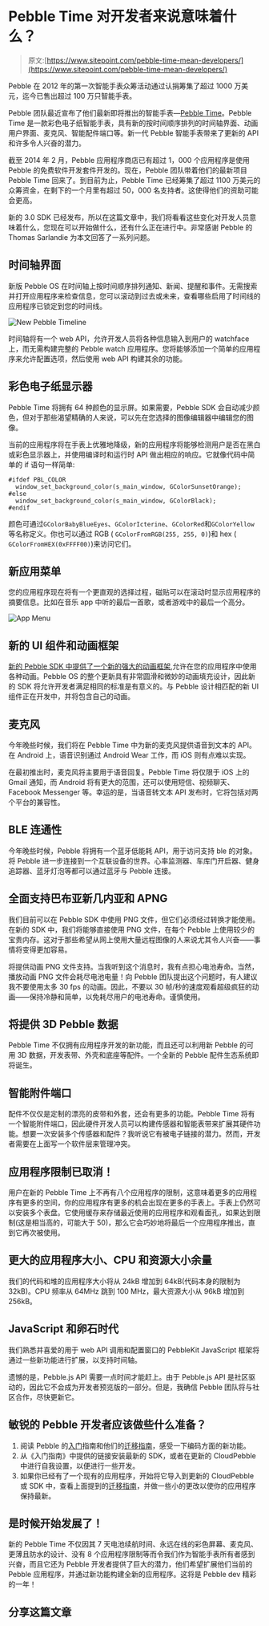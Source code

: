 # Pebble Time 对开发者来说意味着什么？

> 原文:[https://www.sitepoint.com/pebble-time-mean-developers/](https://www.sitepoint.com/pebble-time-mean-developers/)

Pebble 在 2012 年的第一次智能手表众筹活动通过认捐筹集了超过 1000 万美元，迄今已售出超过 100 万只智能手表。

Pebble 团队最近宣布了他们最新即将推出的智能手表—[Pebble Time](https://www.kickstarter.com/projects/597507018/pebble-time-awesome-smartwatch-no-compromises)。Pebble Time 是一款彩色电子纸智能手表，具有新的按时间顺序排列的时间轴界面、动画用户界面、麦克风、智能配件端口等。新一代 Pebble 智能手表带来了更新的 API 和许多令人兴奋的潜力。

截至 2014 年 2 月，Pebble 应用程序商店已有超过 1，000 个应用程序是使用 Pebble 的免费软件开发套件开发的。现在，Pebble 团队带着他们的最新项目 Pebble Time 回来了。到目前为止，Pebble Time 已经筹集了超过 1100 万美元的众筹资金，在剩下的一个月里有超过 50，000 名支持者。这使得他们的资助可能会更高。

新的 3.0 SDK 已经发布，所以在这篇文章中，我们将看看这些变化对开发人员意味着什么，您现在可以开始做什么，还有什么正在进行中。非常感谢 Pebble 的 Thomas Sarlandie 为本文回答了一系列问题。

## 时间轴界面

新版 Pebble OS 在时间轴上按时间顺序排列通知、新闻、提醒和事件。无需搜索并打开应用程序来检查信息，您可以滚动到过去或未来，查看哪些启用了时间线的应用程序已锁定到您的时间线。

![New Pebble Timeline](../Images/dd4e10e43ead6548118bff2e0925db40.png)

时间轴将有一个 web API，允许开发人员将各种信息输入到用户的 watchface 上，而无需构建完整的 Pebble watch 应用程序。您将能够添加一个简单的应用程序来允许配置选项，然后使用 web API 构建其余的功能。

## 彩色电子纸显示器

Pebble Time 将拥有 64 种颜色的显示屏。如果需要，Pebble SDK 会自动减少颜色，但对于那些渴望精确的人来说，可以先在您选择的图像编辑器中编辑您的图像。

当前的应用程序将在手表上优雅地降级，新的应用程序将能够检测用户是否在黑白或彩色显示器上，并使用编译时和运行时 API 做出相应的响应。它就像代码中简单的 if 语句一样简单:

```
#ifdef PBL_COLOR
  window_set_background_color(s_main_window, GColorSunsetOrange);
#else
  window_set_background_color(s_main_window, GColorBlack);
#endif
```

颜色可通过`GColorBabyBlueEyes`、`GColorIcterine`、`GColorRed`和`GColorYellow`等名称定义。你也可以通过 RGB ( `GColorFromRGB(255, 255, 0)`)和 hex ( `GColorFromHEX(0xFFFF00)`)来访问它们。

## 新应用菜单

您的应用程序现在将有一个更直观的选择过程，磁贴可以在滚动时显示应用程序的摘要信息。比如在音乐 app 中听的最后一首歌，或者游戏中的最后一个高分。

![App Menu](../Images/d8accb0d781607c84c2c897a1498a9a0.png)

## 新的 UI 组件和动画框架

[新的 Pebble SDK 中提供了一个新的强大的动画框架](http://developer.getpebble.com/docs/c/User_Interface/Animation/),允许在您的应用程序中使用各种动画。Pebble OS 的整个更新具有非常圆滑和微妙的动画填充设计，因此新的 SDK 将允许开发者满足相同的标准是有意义的。与 Pebble 设计相匹配的新 UI 组件正在开发中，并将包含自己的动画。

## 麦克风

今年晚些时候，我们将在 Pebble Time 中为新的麦克风提供语音到文本的 API。在 Android 上，语音识别通过 Android Wear 工作，而 iOS 则有点难以实现。

在最初推出时，麦克风将主要用于语音回复。Pebble Time 将仅限于 iOS 上的 Gmail 通知，而 Android 将有更大的范围，还可以使用短信、视频聊天、Facebook Messenger 等。幸运的是，当语音转文本 API 发布时，它将包括对两个平台的兼容性。

## BLE 连通性

今年晚些时候，Pebble 将拥有一个蓝牙低能耗 API，用于访问支持 ble 的对象。将 Pebble 进一步连接到一个互联设备的世界。心率监测器、车库门开启器、健身追踪器、蓝牙灯泡等都可以通过蓝牙与 Pebble 连接。

## 全面支持巴布亚新几内亚和 APNG

我们目前可以在 Pebble SDK 中使用 PNG 文件，但它们必须经过转换才能使用。在新的 SDK 中，我们将能够直接使用 PNG 文件，在每个 Pebble 上使用较少的宝贵内存。这对于那些希望从网上使用大量远程图像的人来说尤其令人兴奋——事情将变得更加容易。

将提供动画 PNG 文件支持。当我听到这个消息时，我有点担心电池寿命。当然，播放动画 PNG 文件会耗尽电池电量！向 Pebble 团队提出这个问题时，有人建议我不要使用太多 30 fps 的动画。因此，不要以 30 帧/秒的速度观看超级疯狂的动画——保持冷静和简单，以免耗尽用户的电池寿命。谨慎使用。

## 将提供 3D Pebble 数据

Pebble Time 不仅拥有应用程序开发的新功能，而且还可以利用新 Pebble 的可用 3D 数据，开发表带、外壳和底座等配件。一个全新的 Pebble 配件生态系统即将诞生。

## 智能附件端口

配件不仅仅是定制的漂亮的皮带和外套，还会有更多的功能。Pebble Time 将有一个智能附件端口，因此硬件开发人员可以构建传感器和智能表带来扩展其硬件功能。想要一次安装多个传感器和配件？我听说它有被电子链接的潜力。然而，开发者需要在上面写一个软件层来管理冲突。

## 应用程序限制已取消！

用户在新的 Pebble Time 上不再有八个应用程序的限制，这意味着更多的应用程序有更多的空间，你的应用程序有更多的机会出现在更多的手表上。手表上仍然可以安装多个表盘。它使用缓存来存储最近使用的应用程序和观看面孔，如果达到限制(这是相当高的，可能大于 50)，那么它会巧妙地将最后一个应用程序推出，直到它再次被使用。

## 更大的应用程序大小、CPU 和资源大小余量

我们的代码和堆的应用程序大小将从 24kB 增加到 64kB(代码本身的限制为 32kB)。CPU 频率从 64MHz 跳到 100 MHz，最大资源大小从 96kB 增加到 256kB。

## JavaScript 和卵石时代

我们熟悉并喜爱的用于 web API 调用和配置窗口的 PebbleKit JavaScript 框架将通过一些新功能进行扩展，以支持时间轴。

遗憾的是，Pebble.js API 需要一点时间才能赶上。由于 Pebble.js API 是社区驱动的，因此它不会成为开发者预览版的一部分。但是，我确信 Pebble 团队将与社区合作，尽快更新它。

## 敏锐的 Pebble 开发者应该做些什么准备？

1.  阅读 Pebble 的[入门](http://developer.getpebble.com/sdk/whats-new/)指南和他们的[迁移指南](http://developer.getpebble.com/sdk/migration-guide/)，感受一下编码方面的新功能。
2.  从《入门指南》中提供的链接安装最新的 SDK，或者在更新的 CloudPebble 中进行自我设置，以便进行一些开发。
3.  如果你已经有了一个现有的应用程序，开始将它导入到更新的 CloudPebble 或 SDK 中，查看上面提到的[迁移指南](http://developer.getpebble.com/sdk/migration-guide/)，并做一些小的更改以使你的应用程序保持最新。

## 是时候开始发展了！

新的 Pebble Time 不仅因其 7 天电池续航时间、永远在线的彩色屏幕、麦克风、更薄且防水的设计、没有 8 个应用程序限制等而令我们作为智能手表所有者感到兴奋，而且它还为 Pebble 开发者提供了巨大的潜力，他们希望扩展他们当前的 Pebble 应用程序，并通过新功能构建全新的应用程序。这将是 Pebble dev 精彩的一年！

## 分享这篇文章